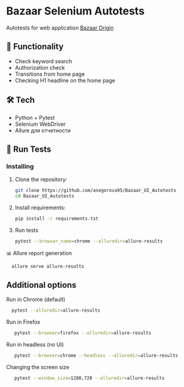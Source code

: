 # Bazaar Selenium Autotests  
Autotests for web application [Bazaar Origin](https://bazaarorigin.com/)  

## 📌 Functionality  
- Check keyword search  
- Authorization check  
- Transitions from home page
- Checking H1 headline on the home page  

## 🛠️ Tech
- Python + Pytest  
- Selenium WebDriver  
- Allure для отчетности  

## 🚀 Run Tests 
### **Installing**  
1. Clone the repository:  
   ```sh
   git clone https://github.com/asegorova95/Bazaar_UI_Autotests
   cd Bazaar_UI_Autotests
   
2. Install requirements:

    ```sh
   pip install -r requirements.txt

3. Run tests
    ```sh
    pytest --browser_name=chrome --alluredir=allure-results
   
📊 Allure report generation
  ```sh
    allure serve allure-results
  ```

## Additional options
Run in Chrome (default)
  ```sh
    pytest --alluredir=allure-results
   ```
Run in Firefox
``` sh
   pytest --browser=firefox --alluredir=allure-results 
```

Run in headless (no UI)
``` sh
   pytest --browser=chrome --headless --alluredir=allure-results
   ```

Changing the screen size
``` sh
   pytest --window_size=1280,720 --alluredir=allure-results
 ```
